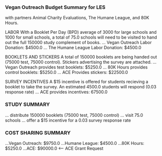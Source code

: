 
### Vegan Outreach Budget Summary for LES
   with partners Animal Charity Evaluations,
   The Humane League, and 80K Hours.

LABOR
   With a Booklet Per Day (BPD) average of 3000
   for large schools and 1000 for small schools,
   a total of 75.0 schools will need to be visited
   to hand out the full 150000 study complement of books.
   ... Vegan Outreach Labor Donation: $4500.0
   ... The Humane League Labor Donation: $4500.0

BOOKLETS AND STICKERS
   A total of 150000 booklets are being handed
   out (75000 test, 75000 control). Stickers
   advertising the survey are attached.
   ... Vegan Outreach provides test booklets: $5250.0
   ... 80K Hours provides control booklets: $5250.0
   ... ACE Provides stickers: $22500.0

SURVEY INCENTIVES
   A $15 incentive is offered for students
   recieving a booklet to take the survey.
   An estimated 4500.0 students will respond (0.03 response rate)
   ... ACE provides incentives: 67500.0

### STUDY SUMMARY
   ... distribute 150000 booklets (75000 test, 75000 control)
   ... visit 75.0 schools
   ... offer a $15 incentive for a 0.03 survey response rate

### COST SHARING SUMMARY
   ...Vegan Outreach: $9750.0
   ...Humane League: $4500.0
   ...80K Hours: $5250.0
   ...ACE: $90000.0 <-- ACE Grant Request
